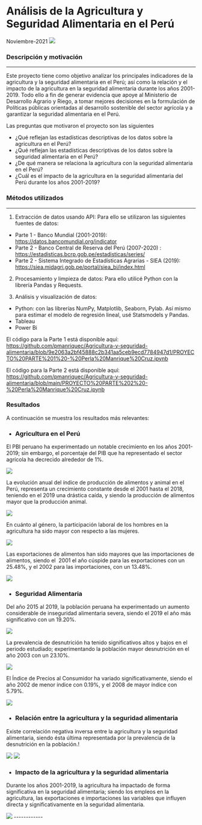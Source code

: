 # Análisis de la Agricultura y Seguridad Alimentaria en el Perú 
Noviembre-2021
![](https://portal.andina.pe/EDPfotografia3/Thumbnail/2021/03/05/000754579W.jpg)
### Descripción y motivación
------------
Este proyecto tiene como objetivo analizar los principales indicadores de la agricultura y la seguridad alimentaria en el Perú; así como la relación y el impacto de la agricultura en la seguridad alimentaria durante los años 2001-2019. Todo ello a fin de generar evidencia que apoye al Ministerio de Desarrollo Agrario y Riego, a tomar mejores decisiones en la formulación de Políticas públicas orientadas al desarrollo sostenible del sector agrícola y a garantizar la seguridad alimentaria en el Perú.

Las preguntas que motivaron el proyecto son las siguientes
- ¿Qué reflejan las estadísticas descriptivas de los datos sobre la agricultura en el Perú?
- ¿Qué reflejan las estadísticas descriptivas de los datos sobre la seguridad alimentaria en el Perú?
- ¿De qué manera se relaciona la agricultura con la seguridad alimentaria en el Perú?
- ¿Cuál es el impacto de la agricultura en la seguridad alimentaria del Perú durante los años 2001-2019?

### Métodos utilizados
------------
1. Extracción de datos usando API:
Para ello se utilizaron las siguientes fuentes de datos:
- Parte 1 - Banco Mundial (2001-2019): https://datos.bancomundial.org/indicator
- Parte 2 - Banco Central de Reserva del Perú (2007-2020) : https://estadisticas.bcrp.gob.pe/estadisticas/series/
- Parte 2 - Sistema Integrado de Estadísticas Agrarias - SIEA (2019): https://siea.midagri.gob.pe/portal/siea_bi/index.html
 
2. Procesamiento y limpieza de datos:
Para ello utilicé Python con la librería Pandas y Requests.

3. Análisis y visualización de datos:
- Python: con las librerías NumPy, Matplotlib, Seaborn, Pylab. Así mismo para estimar el modelo de regresión lineal, usé Statsmodels y Pandas.
- Tableau
- Power Bi

El código para la Parte 1 está disponible aquí: https://github.com/pmanriquec/Agricultura-y-seguridad-alimentaria/blob/9e2063a2bf45888c2b341aa5ceb9ecd7784947d1/PROYECTO%20PARTE%201%20-%20Perla%20Manrique%20Cruz.ipynb

El código para la Parte 2 está disponible aquí: https://github.com/pmanriquec/Agricultura-y-seguridad-alimentaria/blob/main/PROYECTO%20PARTE%202%20-%20Perla%20Manrique%20Cruz.ipynb

### Resultados
A continuación se muestra los resultados más relevantes:
- ### Agricultura en el Perú

El PBI peruano ha experimentado un notable crecimiento en los años 2001-2019; sin embargo, el porcentaje del PIB que ha representado el sector agrícola ha decrecido alrededor de 1%.

<img src=https://github.com/pmanriquec/Agricultura-y-seguridad-alimentaria/blob/3c71b4e3218f384580109c44667fe69425768450/PBI%20Agricultura.png />

La evolución anual del índice de producción de alimentos y animal en el Perú, representa un crecimiento constante desde el 2001 hasta el 2018, teniendo en el 2019 una drástica caída, y siendo la producción de alimentos mayor que la producción animal.

<img src=https://github.com/pmanriquec/Agricultura-y-seguridad-alimentaria/blob/main/Produccion.png />

En cuánto al género, la participación laboral de los hombres en la agricultura ha sido mayor con respecto a las mujeres.

<img src=https://github.com/pmanriquec/Agricultura-y-seguridad-alimentaria/blob/main/Empleo.png />

Las exportaciones de alimentos han sido mayores que las importaciones de alimentos, siendo el  2001 el año cúspide para las exportaciones con un 25.48%, y el 2002 para las importaciones, con un 13.48%.

<img src=https://github.com/pmanriquec/Agricultura-y-seguridad-alimentaria/blob/main/Importaciones-exportaciones.png />

- ### Seguridad Alimentaria

Del año 2015 al 2019, la población peruana ha experimentado un aumento considerable de inseguridad alimentaria severa, siendo el 2019 el año más significativo con un 19.20%.

<img src=https://github.com/pmanriquec/Agricultura-y-seguridad-alimentaria/blob/main/Inseguridad.png />

La prevalencia de desnutrición ha tenido significativos altos y bajos en el periodo estudiado; experimentando la población mayor desnutrición en el año 2003 con un 23.10%.

<img src=https://github.com/pmanriquec/Agricultura-y-seguridad-alimentaria/blob/main/Desnutricion.png />

El Índice de Precios al Consumidor ha variado significativamente, siendo el  año 2002 de menor índice con 0.19%, y el 2008 de mayor índice con 5.79%.

<img src=https://github.com/pmanriquec/Agricultura-y-seguridad-alimentaria/blob/main/IPC.png />

- ### Relación entre la agricultura y la seguridad alimentaria

Existe  correlación negativa inversa entre la agricultura y la seguridad alimentaria, siendo ésta última representada por la prevalencia de la desnutrición en la población.!

<img src=https://github.com/pmanriquec/Agricultura-y-seguridad-alimentaria/blob/main/correlacion1.png />

<img src=https://github.com/pmanriquec/Agricultura-y-seguridad-alimentaria/blob/main/correlacion2.png />

- ### Impacto de la agricultura y la seguridad alimentaria

Durante los años 2001-2019, la agricultura ha impactado de forma significativa en la seguridad alimentaria; siendo los empleos en la agricultura, las exportaciones e importaciones las variables que influyen directa y significativamente en la seguridad alimentaria.

<img src=https://github.com/pmanriquec/Agricultura-y-seguridad-alimentaria/blob/main/Regresion.png />
------------
